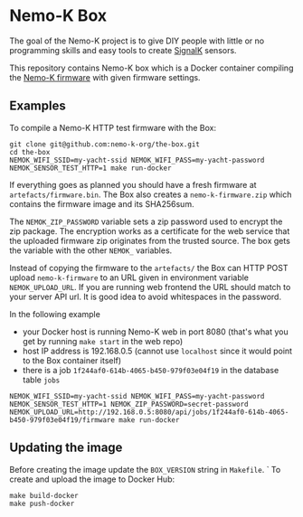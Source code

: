 # Nemo-K Box

The goal of the Nemo-K project is to give DIY people with little or no
programming skills and easy tools to create [SignalK](http://signalk.org/)
sensors.

This repository contains Nemo-K box which is a Docker container compiling
the [Nemo-K firmware](https://github.com/nemo-k-org/firmware) with given
firmware settings.

## Examples

To compile a Nemo-K HTTP test firmware with the Box:

```
git clone git@github.com:nemo-k-org/the-box.git
cd the-box
NEMOK_WIFI_SSID=my-yacht-ssid NEMOK_WIFI_PASS=my-yacht-password NEMOK_SENSOR_TEST_HTTP=1 make run-docker
```
If everything goes as planned you should have a fresh firmware at `artefacts/firmware.bin`. The
Box also creates a `nemo-k-firmware.zip` which contains the firmware image and its SHA256sum.

The `NEMOK_ZIP_PASSWORD` variable sets a zip password used to encrypt the zip package. The encryption
works as a certificate for the web service that the uploaded firmware zip originates from the
trusted source. The box gets the variable with the other `NEMOK_` variables.

Instead of copying the firmware to the `artefacts/` the Box can HTTP POST upload `nemo-k-firmware`
to an URL given in environment variable `NEMOK_UPLOAD_URL`. If you are running web frontend the URL
should match to your server API url. It is good idea to avoid whitespaces in the password.

In the following example
 * your Docker host is running Nemo-K web in port 8080 (that's what you get by running `make start` in the web repo)
 * host IP address is 192.168.0.5 (cannot use `localhost` since it would point to the Box container itself)
 * there is a job `1f244af0-614b-4065-b450-979f03e04f19` in the database table `jobs`

```
NEMOK_WIFI_SSID=my-yacht-ssid NEMOK_WIFI_PASS=my-yacht-password NEMOK_SENSOR_TEST_HTTP=1 NEMOK_ZIP_PASSWORD=secret-password NEMOK_UPLOAD_URL=http://192.168.0.5:8080/api/jobs/1f244af0-614b-4065-b450-979f03e04f19/firmware make run-docker
```

## Updating the image

Before creating the image update the `BOX_VERSION` string in `Makefile`.
`
To create and upload the image to Docker Hub:

```
make build-docker
make push-docker
```
